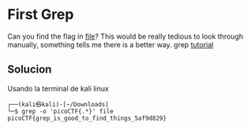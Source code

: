 # First Grep
Can you find the flag in [file](https://jupiter.challenges.picoctf.org/static/515f19f3612bfd97cd3f0c0ba32bd864/file)? This would be really tedious to look through manually, something tells me there is a better way.
grep [tutorial](https://ryanstutorials.net/linuxtutorial/grep.php)

## Solucion
Usando la terminal de kali linux
```
┌──(kali㉿kali)-[~/Downloads]
└─$ grep -o 'picoCTF{.*}' file
picoCTF{grep_is_good_to_find_things_5af9d829}

```